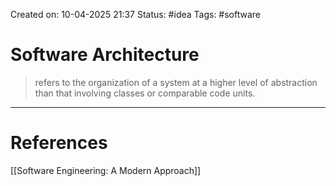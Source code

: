 Created on: 10-04-2025 21:37
Status: #idea
Tags: #software 
# Software Architecture
> refers to the organization of a system at a higher level of abstraction than that involving classes or comparable code units.




-----------------
# References
[[Software Engineering:  A Modern Approach]]